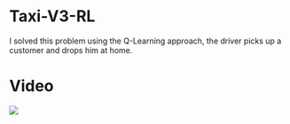 # Taxi-V3-RL
I solved this problem using the Q-Learning approach, the driver picks up a customer and drops him at home.

# Video
![](https://github.com/stavmatityhau/Taxi-V3-RL/blob/main/taxi.gif)
